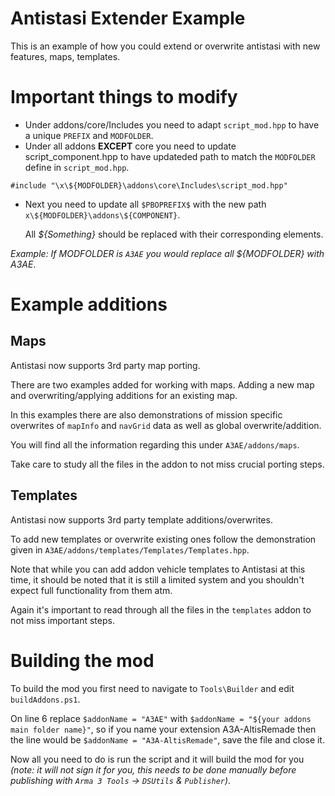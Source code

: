 # Antistasi Extender Example
This is an example of how you could extend or overwrite antistasi with new features, maps, templates.

# Important things to modify
- Under addons/core/Includes you need to adapt `script_mod.hpp` to have a unique `PREFIX` and `MODFOLDER`.
- Under all addons **EXCEPT** core you need to update script_component.hpp to have updateded path to match the `MODFOLDER` define in `script_mod.hpp`.
```sqf
#include "\x\${MODFOLDER}\addons\core\Includes\script_mod.hpp"
```
- Next you need to update all `$PBOPREFIX$` with the new path `x\${MODFOLDER}\addons\${COMPONENT}`.

  All *${Something}* should be replaced with their corresponding elements.

*Example: If MODFOLDER is `A3AE` you would replace all ${MODFOLDER} with A3AE*.

# Example additions
## Maps
Antistasi now supports 3rd party map porting.

There are two examples added for working with maps. Adding a new map and overwriting/applying additions for an existing map.

  In this examples there are also demonstrations of mission specific overwrites of `mapInfo` and `navGrid` data as well as global overwrite/addition.

  You will find all the information regarding this under `A3AE/addons/maps`.

  Take care to study all the files in the addon to not miss crucial porting steps.

## Templates
Antistasi now supports 3rd party template additions/overwrites.

  To add new templates or overwrite existing ones follow the demonstration given in `A3AE/addons/templates/Templates/Templates.hpp`.

  Note that while you can add addon vehicle templates to Antistasi at this time, it should be noted that it is still a limited system and you shouldn't expect full functionality from them atm.

  Again it's important to read through all the files in the `templates` addon to not miss important steps.

# Building the mod
To build the mod you first need to navigate to `Tools\Builder` and edit `buildAddons.ps1`.

  On line 6 replace `$addonName = "A3AE"` with `$addonName = "${your addons main folder name}"`,
so if you name your extension A3A-AltisRemade then the line would be `$addonName = "A3A-AltisRemade"`,
save the file and close it.

  Now all you need to do is run the script and it will build the mod for you
*(note: it will not sign it for you, this needs to be done manually before publishing with `Arma 3 Tools` -> `DSUtils` & `Publisher`)*.
